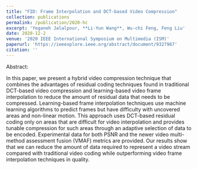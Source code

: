```yaml
---
title: "FID: Frame Interpolation and DCT-based Video Compression"
collection: publications
permalink: /publication/2020-hc
excerpt: 'Yeganeh Jalalpour, **Li-Yun Wang**, Wu-chi Feng, Feng Liu'
date: 2020-12-2
venue: '2020 IEEE International Symposium on Multimedia (ISM)'
paperurl: 'https://ieeexplore.ieee.org/abstract/document/9327967'
citation: ''
---
```


Abstract:

In this paper, we present a hybrid video compression technique that combines the advantages of residual coding techniques found in 
traditional DCT-based video compression and learning-based video frame interpolation to reduce the amount of residual data that needs to be compressed. 
Learning-based frame interpolation techniques use machine learning algorithms to predict frames but have difficulty with uncovered areas and non-linear motion. 
This approach uses DCT-based residual coding only on areas that are difficult for video interpolation and provides tunable compression for 
such areas through an adaptive selection of data to be encoded. Experimental data for both PSNR and the newer video multi-method assessment fusion (VMAF) metrics 
are provided. Our results show that we can reduce the amount of data required to represent a video stream compared with traditional video coding while 
outperforming video frame interpolation techniques in quality.

